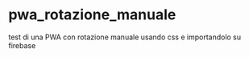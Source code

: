 # pwa_rotazione_manuale
test di una PWA con rotazione manuale usando css e importandolo su firebase
